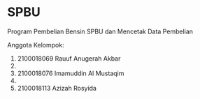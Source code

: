 # SPBU
Program Pembelian Bensin SPBU dan Mencetak Data Pembelian

Anggota Kelompok:

1. 2100018069 Rauuf Anugerah Akbar
2. 
3. 2100018076 Imamuddin Al Mustaqim
4. 
5. 2100018113 Azizah Rosyida
